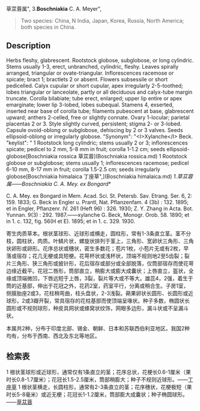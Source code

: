 草苁蓉属",
3.**Boschniakia** C. A. Meyer",

> Two species: China, N India, Japan, Korea, Russia, North America; both species in China.

## Description
Herbs fleshy, glabrescent. Rootstock globose, subglobose, or long cylindric. Stems usually 1-3, erect, unbranched, cylindric, fleshy. Leaves spirally arranged, triangular or ovate-triangular. Inflorescences racemose or spicate; bract 1; bractlets 2 or absent. Flowers subsessile or short pedicelled. Calyx cupular or short cupular, apex irregularly 2-5-toothed; lobes triangular or lanceolate, partly or all deciduous and calyx-tube margin truncate. Corolla bilabiate; tube erect, enlarged; upper lip entire or apex emarginate; lower lip 3-lobed, lobes subequal. Stamens 4, exserted, inserted near base of corolla tube; filaments pubescent at base, glabrescent upward; anthers 2-celled, free or slightly connate. Ovary 1-locular; parietal placentas 2 or 3. Style slightly curved, persistent; stigma 2- or 3-lobed. Capsule ovoid-oblong or subglobose, dehiscing by 2 or 3 valves. Seeds ellipsoid-oblong or irregularly globose.
  "Synonym": "&lt;I&gt;Xylanche&lt;/I&gt; Beck.
  "keylist": "
1 Rootstock long cylindric; stems usually 2 or 3; inflorescences spicate; pedicel to 2 mm, 5-8 mm in fruit; corolla  1-1.2 cm; seeds ellipsoid-globose[Boschniakia rossica 草苁蓉](Boschniakia rossica.md)
1 Rootstock globose or subglobose; stems usually 1; inflorescences racemose; pedicel 6-10 mm, 8-17 mm in  fruit; corolla 1.5-2.5 cm; seeds irregularly globose[Boschniakia himalaica 丁座草",](Boschniakia himalaica.md)
**1.草苁蓉属*——Boschniakia C. A. Mey. ex Bongard**

C. A. Mey. ex Bongard in Mem. Acad. Sci. St. Petersb. Sav. Etrang. Ser. 6, 2: 159. 1833; G. Beck in Engler u. Prantl, Nat. Pflanzenfam. 4 (3b) : 132. 1895; et in Engler, Pflanzenr. IV. 261 (Heft 96) : 326. 1930; Z. Y. Zhang in Acta. Bot. Yunnan. 9(3) : 292. 1987.——xylanche G. Beck, Monogr. Orob. 58. 1890; et in 1. c. 132, fig. 56(H et E). 1895; et in 1. c. 329. 1930.

寄生肉质草本。根状茎球形、近球形或横走，圆柱形，常有1-3条直立茎。茎不分枝，圆柱状，肉质。叶鳞片状，螺旋状排列于茎上，三角形、宽卵状三角形、三角状卵形或卵形。花序总状或穗状，密生多数花；苞片1枚，小苞片无或有2枚，早落或宿存；花几无梗或具短梗。花萼杯状或浅杯状，顶端不规则地2至5齿裂；裂片三角形、狭三角形或披针形，花后宿存或部分或全部脱落，仅筒部宿存而使花萼边缘近截平。花冠二唇形，筒部直立，稍膨大或膨大成囊状；上唇直立，盔状，全缘或顶端微凹，下唇远短于上唇，3裂，裂片等大或不等大。雄蕊4，2强，着生于筒的近基部，伸出于花冠之外，花药2室，药室平行，分离或稍合生。子房1室，侧膜胎座2或3，花柱稍弯曲，柱头盘状，2-3浅裂。蒴果卵状长圆形、长圆形或近球形，2或3瓣开裂，常具宿存的花柱基部而使顶端呈喙状。种子多数，椭圆状长圆形或不规则球形，种皮具网状或蜂窝状纹饰，网眼多边形，漏斗状或不呈漏斗状。

本属共2种，分布于印度北部、锡金、朝鲜、日本和苏联西伯利亚地区。我国2种均有，分布于西南、西北及东北等地区。

## 检索表

1 根状茎球形或近球形，通常仅有1条直立的茎；花序总状，花梗长0.6-1厘米（果时长0.8-1.7厘米）；花冠长1.5-2.5厘米，筒部稍膨大；种子不规则近球形。——[丁座草](Boschniakia%20himalaica.md)
1 根状茎横走，长圆柱形，通常有2-3条直立的茎；花序穗状，花梗极短（果时长5-8毫米）或近无梗；花冠长1-1.2厘米，筒部膨大成囊状；种子椭圆球形。——[草苁蓉](Boschniakia%20rossica.md)
